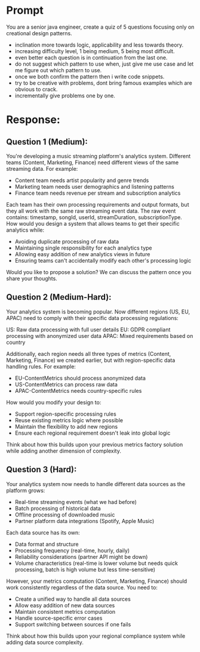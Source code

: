 # Prompt
You are a senior java engineer, create a quiz of 5 questions focusing only on creational design patterns.
- inclination more towards logic, applicability and less towards theory.
- increasing difficulty level, 1 being medium, 5 being most difficult.
- even better each question is in continuation from the last one.
- do not suggest which pattern to use when, just give me use case and let me figure out which pattern to use.
- once we both confirm the pattern then i write code snippets.
- try to be creative with problems, dont bring famous examples which are obvious to crack.
- incrementally give problems one by one.

# Response:

## Question 1 (Medium):
You're developing a music streaming platform's analytics system. Different teams (Content, Marketing, Finance) need different views of the same streaming data. For example:

- Content team needs artist popularity and genre trends
- Marketing team needs user demographics and listening patterns
- Finance team needs revenue per stream and subscription analytics

Each team has their own processing requirements and output formats, but they all work with the same raw streaming event data. The raw event contains: timestamp, songId, userId, streamDuration, subscriptionType.
How would you design a system that allows teams to get their specific analytics while:

- Avoiding duplicate processing of raw data
- Maintaining single responsibility for each analytics type
- Allowing easy addition of new analytics views in future
- Ensuring teams can't accidentally modify each other's processing logic

Would you like to propose a solution? We can discuss the pattern once you share your thoughts.

## Question 2 (Medium-Hard):
Your analytics system is becoming popular. Now different regions (US, EU, APAC) need to comply with their specific data processing regulations:

US: Raw data processing with full user details
EU: GDPR compliant processing with anonymized user data
APAC: Mixed requirements based on country

Additionally, each region needs all three types of metrics (Content, Marketing, Finance) we created earlier, but with region-specific data handling rules. For example:

- EU-ContentMetrics should process anonymized data
- US-ContentMetrics can process raw data
- APAC-ContentMetrics needs country-specific rules

How would you modify your design to:

- Support region-specific processing rules
- Reuse existing metrics logic where possible
- Maintain the flexibility to add new regions
- Ensure each regional requirement doesn't leak into global logic

Think about how this builds upon your previous metrics factory solution while adding another dimension of complexity.

## Question 3 (Hard):
Your analytics system now needs to handle different data sources as the platform grows:

- Real-time streaming events (what we had before)
- Batch processing of historical data
- Offline processing of downloaded music
- Partner platform data integrations (Spotify, Apple Music)

Each data source has its own:

- Data format and structure
- Processing frequency (real-time, hourly, daily)
- Reliability considerations (partner API might be down)
- Volume characteristics (real-time is lower volume but needs quick processing, batch is high volume but less time-sensitive)

However, your metrics computation (Content, Marketing, Finance) should work consistently regardless of the data source. You need to:

- Create a unified way to handle all data sources
- Allow easy addition of new data sources
- Maintain consistent metrics computation
- Handle source-specific error cases
- Support switching between sources if one fails

Think about how this builds upon your regional compliance system while adding data source complexity.